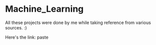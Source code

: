# Machine_Learning
All these projects were done by me while taking reference from various sources. :)

Here's the link: paste
